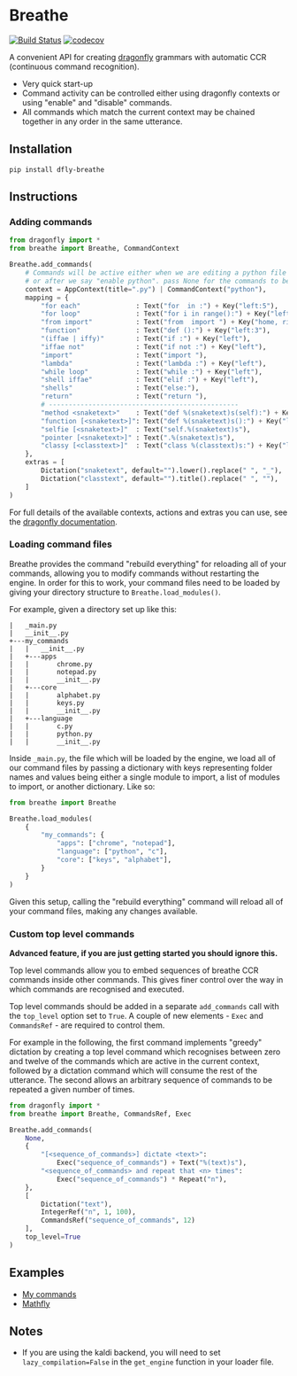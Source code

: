 # Breathe
[![Build Status](https://travis-ci.org/mrob95/Breathe.svg?branch=master)](https://travis-ci.org/mrob95/Breathe) [![codecov](https://codecov.io/gh/mrob95/Breathe/branch/master/graph/badge.svg)](https://codecov.io/gh/mrob95/Breathe)

A convenient API for creating [dragonfly](https://github.com/dictation-toolbox/dragonfly) grammars with automatic CCR (continuous command recognition).

* Very quick start-up
* Command activity can be controlled either using dragonfly contexts or using "enable" and "disable" commands.
* All commands which match the current context may be chained together in any order in the same utterance.


## Installation
```
pip install dfly-breathe
```

## Instructions
### Adding commands

```python
from dragonfly import *
from breathe import Breathe, CommandContext

Breathe.add_commands(
    # Commands will be active either when we are editing a python file
    # or after we say "enable python". pass None for the commands to be global.
    context = AppContext(title=".py") | CommandContext("python"),
    mapping = {
        "for each"              : Text("for  in :") + Key("left:5"),
        "for loop"              : Text("for i in range():") + Key("left:2"),
        "from import"           : Text("from  import ") + Key("home, right:5"),
        "function"              : Text("def ():") + Key("left:3"),
        "(iffae | iffy)"        : Text("if :") + Key("left"),
        "iffae not"             : Text("if not :") + Key("left"),
        "import"                : Text("import "),
        "lambda"                : Text("lambda :") + Key("left"),
        "while loop"            : Text("while :") + Key("left"),
        "shell iffae"           : Text("elif :") + Key("left"),
        "shells"                : Text("else:"),
        "return"                : Text("return "),
        # ------------------------------------------------
        "method <snaketext>"    : Text("def %(snaketext)s(self):") + Key("left:2"),
        "function [<snaketext>]": Text("def %(snaketext)s():") + Key("left:2"),
        "selfie [<snaketext>]"  : Text("self.%(snaketext)s"),
        "pointer [<snaketext>]" : Text(".%(snaketext)s"),
        "classy [<classtext>]"  : Text("class %(classtext)s:") + Key("left"),
    },
    extras = [
        Dictation("snaketext", default="").lower().replace(" ", "_"),
        Dictation("classtext", default="").title().replace(" ", ""),
    ]
)
```

For full details of the available contexts, actions and extras you can use, see the [dragonfly documentation](https://dragonfly.readthedocs.io/en/latest/).

### Loading command files
Breathe provides the command "rebuild everything" for reloading all of your commands,
allowing you to modify commands without restarting the engine. In order for this to work,
your command files need to be loaded by giving your directory structure to
`Breathe.load_modules()`.

For example, given a directory set up like this:
```
|   _main.py
|   __init__.py
+---my_commands
|   |   __init__.py
|   +---apps
|   |       chrome.py
|   |       notepad.py
|   |       __init__.py
|   +---core
|   |       alphabet.py
|   |       keys.py
|   |       __init__.py
|   +---language
|   |       c.py
|   |       python.py
|   |       __init__.py
```

Inside `_main.py`, the file which will be loaded by the engine, we load all of our command
files by passing a dictionary with keys representing folder names and values being either a
single module to import, a list of modules to import, or another dictionary. Like so:
```python
from breathe import Breathe

Breathe.load_modules(
    {
        "my_commands": {
            "apps": ["chrome", "notepad"],
            "language": ["python", "c"],
            "core": ["keys", "alphabet"],
        }
    }
)
```

Given this setup, calling the "rebuild everything" command will reload all of your command
files, making any changes available.

### Custom top level commands
**Advanced feature, if you are just getting started you should ignore this.**

Top level commands allow you to embed sequences of breathe
CCR commands inside other commands. This gives finer control over
the way in which commands are recognised and executed.

Top level commands should be added in a separate `add_commands` call
with the `top_level` option set to `True`. A couple of new elements -
`Exec` and `CommandsRef` - are required to control them.

For example in the following,
the first command implements "greedy" dictation by creating
a top level command which recognises between zero and twelve of the commands
which are active in the current context, followed by a dictation command
which will consume the rest of the utterance. The second allows an arbitrary sequence of commands to be repeated a
given number of times.

```python
from dragonfly import *
from breathe import Breathe, CommandsRef, Exec

Breathe.add_commands(
    None,
    {
        "[<sequence_of_commands>] dictate <text>":
            Exec("sequence_of_commands") + Text("%(text)s"),
        "<sequence_of_commands> and repeat that <n> times":
            Exec("sequence_of_commands") * Repeat("n"),
    },
    [
        Dictation("text"),
        IntegerRef("n", 1, 100),
        CommandsRef("sequence_of_commands", 12)
    ],
    top_level=True
)
```

## Examples
* [My commands](https://github.com/mrob95/MR-commands)
* [Mathfly](https://github.com/mrob95/mathfly)

## Notes
* If you are using the kaldi backend, you will need to set `lazy_compilation=False` in the `get_engine` function in your loader file.
